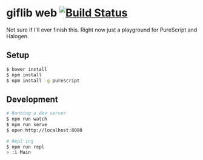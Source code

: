 # giflib web [![Build Status](https://travis-ci.org/passy/giflib-web.svg?branch=master)](https://travis-ci.org/passy/giflib-web)

Not sure if I'll ever finish this. Right now just a playground for
PureScript and Halogen.

## Setup

```bash
$ bower install
$ npm install
$ npm install -g purescript
```

## Development

```bash
# Running a dev server
$ npm run watch
$ npm run serve
$ open http://localhost:8080

# Repl'ing
$ npm run repl
> :i Main
```
